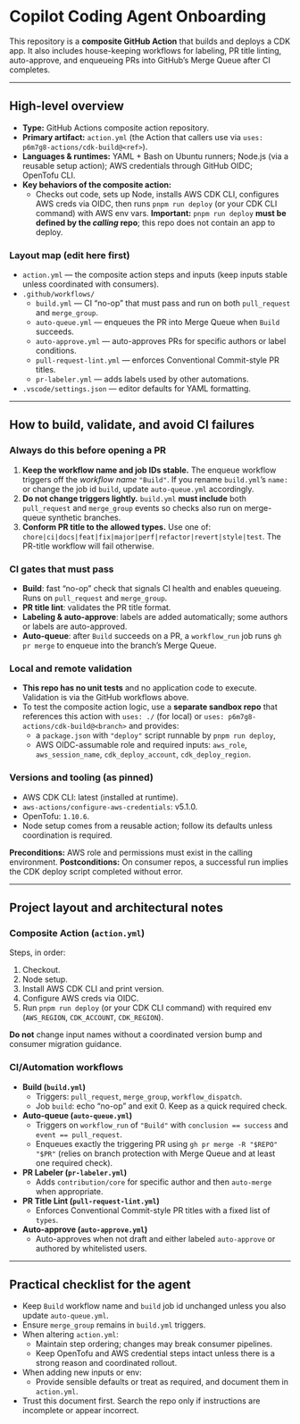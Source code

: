 # Copilot Coding Agent Onboarding


This repository is a **composite GitHub Action** that builds and deploys a CDK app. It also includes house-keeping workflows for labeling, PR title linting, auto-approve, and enqueueing PRs into GitHub’s Merge Queue after CI completes.

---

## High-level overview

- **Type:** GitHub Actions composite action repository.
- **Primary artifact:** `action.yml` (the Action that callers use via `uses: p6m7g8-actions/cdk-build@<ref>`).
- **Languages & runtimes:** YAML + Bash on Ubuntu runners; Node.js (via a reusable setup action); AWS credentials through GitHub OIDC; OpenTofu CLI.
- **Key behaviors of the composite action:**
  - Checks out code, sets up Node, installs AWS CDK CLI, configures AWS creds via OIDC, then runs `pnpm run deploy` (or your CDK CLI command) with AWS env vars. **Important:** `pnpm run deploy` **must be defined by the _calling_ repo**; this repo does not contain an app to deploy.

### Layout map (edit here first)
- `action.yml` — the composite action steps and inputs (keep inputs stable unless coordinated with consumers).
- `.github/workflows/`  
  - `build.yml` — CI “no-op” that must pass and run on both `pull_request` and `merge_group`.
  - `auto-queue.yml` — enqueues the PR into Merge Queue when `Build` succeeds.
  - `auto-approve.yml` — auto-approves PRs for specific authors or label conditions.
  - `pull-request-lint.yml` — enforces Conventional Commit-style PR titles.
  - `pr-labeler.yml` — adds labels used by other automations.
- `.vscode/settings.json` — editor defaults for YAML formatting.

---

## How to build, validate, and avoid CI failures

### Always do this before opening a PR
1. **Keep the workflow name and job IDs stable.** The enqueue workflow triggers off the _workflow name_ `"Build"`. If you rename `build.yml`’s `name:` or change the job id `build`, update `auto-queue.yml` accordingly.  
2. **Do not change triggers lightly.** `build.yml` **must include** both `pull_request` and `merge_group` events so checks also run on merge-queue synthetic branches.  
3. **Conform PR title to the allowed types.** Use one of: `chore|ci|docs|feat|fix|major|perf|refactor|revert|style|test`. The PR-title workflow will fail otherwise.

### CI gates that must pass
- **Build**: fast “no-op” check that signals CI health and enables queueing. Runs on `pull_request` and `merge_group`.  
- **PR title lint**: validates the PR title format.  
- **Labeling & auto-approve**: labels are added automatically; some authors or labels are auto-approved.  
- **Auto-queue**: after `Build` succeeds on a PR, a `workflow_run` job runs `gh pr merge` to enqueue into the branch’s Merge Queue.

### Local and remote validation
- **This repo has no unit tests** and no application code to execute. Validation is via the GitHub workflows above.
- To test the composite action logic, use a **separate sandbox repo** that references this action with `uses: ./` (for local) or `uses: p6m7g8-actions/cdk-build@<branch>` and provides:
  - a `package.json` with `"deploy"` script runnable by `pnpm run deploy`,
  - AWS OIDC-assumable role and required inputs: `aws_role`, `aws_session_name`, `cdk_deploy_account`, `cdk_deploy_region`.


### Versions and tooling (as pinned)
- AWS CDK CLI: latest (installed at runtime).
- `aws-actions/configure-aws-credentials`: v5.1.0.
- OpenTofu: `1.10.6`.
- Node setup comes from a reusable action; follow its defaults unless coordination is required.

**Preconditions:** AWS role and permissions must exist in the calling environment.
**Postconditions:** On consumer repos, a successful run implies the CDK deploy script completed without error.

---

## Project layout and architectural notes

### Composite Action (`action.yml`)
Steps, in order:
1. Checkout.
2. Node setup.
3. Install AWS CDK CLI and print version.
4. Configure AWS creds via OIDC.
5. Run `pnpm run deploy` (or your CDK CLI command) with required env (`AWS_REGION`, `CDK_ACCOUNT`, `CDK_REGION`).

**Do not** change input names without a coordinated version bump and consumer migration guidance.

### CI/Automation workflows
- **Build (`build.yml`)**
  - Triggers: `pull_request`, `merge_group`, `workflow_dispatch`.
  - Job `build`: echo “no-op” and exit 0. Keep as a quick required check.
- **Auto-queue (`auto-queue.yml`)**
  - Triggers on `workflow_run` of `"Build"` with `conclusion == success` and `event == pull_request`.
  - Enqueues exactly the triggering PR using `gh pr merge -R "$REPO" "$PR"` (relies on branch protection with Merge Queue and at least one required check).
- **PR Labeler (`pr-labeler.yml`)**
  - Adds `contribution/core` for specific author and then `auto-merge` when appropriate.
- **PR Title Lint (`pull-request-lint.yml`)**
  - Enforces Conventional Commit-style PR titles with a fixed list of `types`.
- **Auto-approve (`auto-approve.yml`)**
  - Auto-approves when not draft and either labeled `auto-approve` or authored by whitelisted users.

---

## Practical checklist for the agent

- Keep `Build` workflow name and `build` job id unchanged unless you also update `auto-queue.yml`.  
- Ensure `merge_group` remains in `build.yml` triggers.  
- When altering `action.yml`:
  - Maintain step ordering; changes may break consumer pipelines.
  - Keep OpenTofu and AWS credential steps intact unless there is a strong reason and coordinated rollout.
- When adding new inputs or env:
  - Provide sensible defaults or treat as required, and document them in `action.yml`.
- Trust this document first. Search the repo only if instructions are incomplete or appear incorrect.
